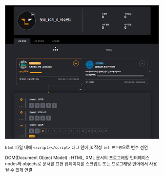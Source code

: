 ![img](./img/5주차_수강인증.png)

`html` 파일 내에 `<script></script>` 태그 안에 js 작성
`let 변수명`으로 변수 선언

DOM(Document Object Model)
: HTML, XML 문서의 프로그래밍 인터페이스
nodes와 objects로 문서를 표현
웹페이지를 스크립트 또는 프로그래밍 언어에서 사용될 수 있게 연결
